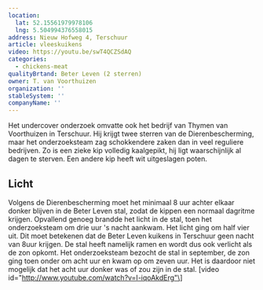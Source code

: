 ```yaml
---
location:
  lat: 52.15561979978106
  lng: 5.504994376558015
address: Nieuw Hofweg 4, Terschuur
article: vleeskuikens
video: https://youtu.be/swT4QCZSdAQ
categories:
  - chickens-meat
qualityBrtand: Beter Leven (2 sterren)
owner: T. van Voorthuizen
organization: ''
stableSystem: ''
companyName: ''
---
```

Het undercover onderzoek omvatte ook het bedrijf van Thymen van Voorthuizen in Terschuur. Hij krijgt twee sterren van de Dierenbescherming, maar het onderzoeksteam zag schokkendere zaken dan in veel reguliere bedrijven. Zo is een zieke kip volledig kaalgepikt, hij ligt waarschijnlijk al dagen te sterven. Een andere kip heeft wit uitgeslagen poten.

## Licht

Volgens de Dierenbescherming moet het minimaal 8 uur achter elkaar donker blijven in de Beter Leven stal, zodat de kippen een normaal dagritme krijgen. Opvallend genoeg brandde het licht in de stal, toen het onderzoeksteam om drie uur 's nacht aankwam. Het licht ging om half vier uit. Dit moet betekenen dat de Beter Leven kuikens in Terschuur geen nacht van 8uur krijgen. De stal heeft namelijk ramen en wordt dus ook verlicht als de zon opkomt. Het onderzoeksteam bezocht de stal in september, de zon ging toen onder om acht uur en kwam op om zeven uur. Het is daardoor niet mogelijk dat het acht uur donker was of zou zijn in de stal. \[video id="http://www.youtube.com/watch?v=I-iqoAkdErg"\]
